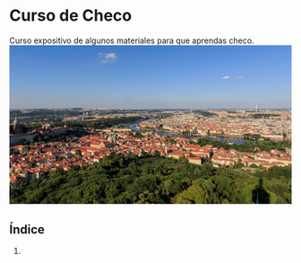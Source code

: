 # Curso de Checo
Curso expositivo de algunos materiales para que aprendas checo.
![praga](04-milibro/imagenes/Prague.jpg)

## Índice
1. 
